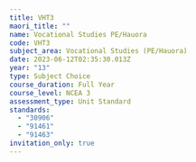 ```yaml
---
title: VHT3
maori_title: ""
name: Vocational Studies PE/Hauora
code: VHT3
subject_area: Vocational Studies (PE/Hauora)
date: 2023-06-12T02:35:30.013Z
year: "13"
type: Subject Choice
course_duration: Full Year
course_level: NCEA 3
assessment_type: Unit Standard
standards:
  - "30906"
  - "91461"
  - "91463"
invitation_only: true
---
```

